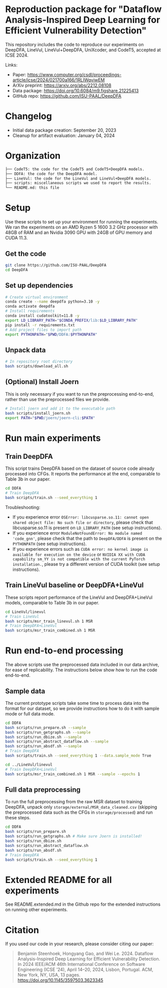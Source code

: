 # Reproduction package for "Dataflow Analysis-Inspired Deep Learning for Efficient Vulnerability Detection"

This repository includes the code to reproduce our experiments on DeepDFA, LineVul, LineVul+DeepDFA, UniXcoder, and CodeT5, accepted at ICSE 2024.

Links:
* Paper: https://www.computer.org/csdl/proceedings-article/icse/2024/021700a166/1RLIWqviwEM
* ArXiv preprint: https://arxiv.org/abs/2212.08108
* Data package: https://doi.org/10.6084/m9.figshare.21225413
* GitHub repo: https://github.com/ISU-PAAL/DeepDFA

# Changelog

- Initial data package creation: September 20, 2023
- Cleanup for artifact evaluation: January 04, 2024

# Organization

```bash
├── CodeT5: the code for the CodeT5 and CodeT5+DeepDFA models.
├── DDFA: the code for the DeepDFA model.
├── LineVul: the code for the LineVul and LineVul+DeepDFA models.
├── scripts: miscellaneous scripts we used to report the results.
└── README.md: this file
```

# Setup

Use these scripts to set up your environment for running the experiments.
We ran the experiments on an AMD Ryzen 5 1600 3.2 GHz processor with 48GB of RAM and an Nvidia 3090 GPU with 24GB of GPU memory and CUDA 11.3.

## Get the code

```bash
git clone https://github.com/ISU-PAAL/DeepDFA
cd DeepDFA
```

## Set up dependencies

```bash
# Create virtual environment
conda create --name deepdfa python=3.10 -y
conda activate deepdfa
# Install requirements
conda install cudatoolkit=11.8 -y
export LD_LIBRARY_PATH="$CONDA_PREFIX/lib:$LD_LIBRARY_PATH"
pip install -r requirements.txt
# Add project files to import path
export PYTHONPATH="$PWD/DDFA:$PYTHONPATH"
```

## Unpack data

```bash
# In repository root directory
bash scripts/download_all.sh
```

## (Optional) Install Joern

This is only necessary if you want to run the preprocessing end-to-end, rather than use the preprocessed files we provide.

```bash
# Install joern and add it to the executable path
bash scripts/install_joern.sh
export PATH="$PWD/joern/joern-cli:$PATH"
```

# Run main experiments

## Train DeepDFA

This script trains DeepDFA based on the dataset of source code already processed into CFGs.
It reports the performance at the end, comparable to Table 3b in our paper.

```bash
cd DDFA
# Train DeepDFA
bash scripts/train.sh --seed_everything 1
```

Troubleshooting:
- If you experience error `OSError: libcusparse.so.11: cannot open shared object file: No such file or directory`, please check that libcusparse.so.11 is present on `LD_LIBRARY_PATH` (see setup instructions).
- If you experience error `ModuleNotFoundError: No module named 'code_gnn'`, please check that the path to `DeepDFA/DDFA` is present on the `PYTHONPATH` (see setup instructions).
- If you experience errors such as `CUDA error: no kernel image is available for execution on the device` or `NVIDIA XX with CUDA capability sm_YY is not compatible with the current PyTorch installation.`, please try a different version of CUDA toolkit (see setup instructions).

## Train LineVul baseline or DeepDFA+LineVul

These scripts report performance of the LineVul and DeepDFA+LineVul models, comparable to Table 3b in our paper.

```bash
cd LineVul/linevul
# Train LineVul
bash scripts/msr_train_linevul.sh 1 MSR
# Train DeepDFA+LineVul
bash scripts/msr_train_combined.sh 1 MSR
```

# Run end-to-end processing

The above scripts use the preprocessed data included in our data archive, for ease of replicability. The instructions below show how to run the code end-to-end.

## Sample data

The current prototype scripts take some time to process data into the format for our dataset, so we provide instructions how to do it with sample mode or full data mode.

```bash
cd DDFA
bash scripts/run_prepare.sh --sample
bash scripts/run_getgraphs.sh --sample
bash scripts/run_dbize.sh --sample
bash scripts/run_abstract_dataflow.sh --sample
bash scripts/run_absdf.sh --sample
# Train DeepDFA
bash scripts/train.sh --seed_everything 1 --data.sample_mode True

cd ../LineVul/linevul
# Train DeepDFA+LineVul
bash scripts/msr_train_combined.sh 1 MSR --sample --epochs 1
```

## Full data preprocessing

To run the full preprocessing from the raw MSR dataset to training DeepDFA, unpack only `storage/external/MSR_data_cleaned.csv` (skipping the preprocessed data such as the CFGs in `storage/processed`) and run these steps.

```bash
cd DDFA
bash scripts/run_prepare.sh
bash scripts/run_getgraphs.sh # Make sure Joern is installed!
bash scripts/run_dbize.sh
bash scripts/run_abstract_dataflow.sh
bash scripts/run_absdf.sh
# Train DeepDFA
bash scripts/train.sh --seed_everything 1
```

# Extended README for all experiments

See README.extended.md in the Github repo for the extended instructions on running other experiments.

# Citation

If you used our code in your research, please consider citing our paper:

> Benjamin Steenhoek, Hongyang Gao, and Wei Le. 2024. Dataflow Analysis-Inspired Deep Learning for Efficient Vulnerability Detection. In 2024 IEEE/ACM 46th International Conference on Software Engineering (ICSE ’24), April 14–20, 2024, Lisbon, Portugal. ACM, New York, NY, USA, 13 pages. https://doi.org/10.1145/3597503.3623345
